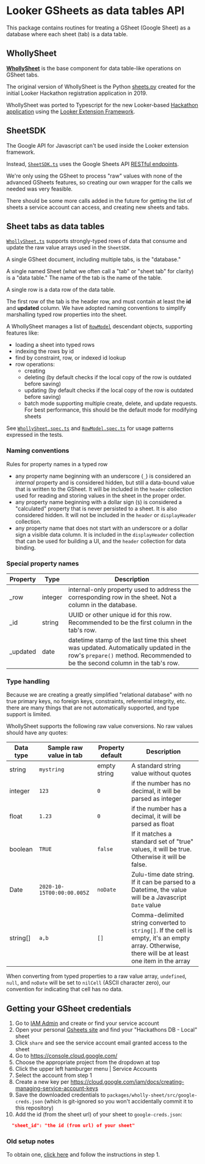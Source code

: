 # Looker GSheets as data tables API

This package contains routines for treating a GSheet (Google Sheet) as a database where each sheet (tab) is a data table.

## WhollySheet

[**WhollySheet**](src/WhollySheet.ts) is the base component for data table-like operations on GSheet tabs.

The original version of WhollySheet is the Python [sheets.py](/examples/python/hackathon_app/sheets.py) created for the initial Looker Hackathon registration application in 2019.

WhollySheet was ported to Typescript for the new Looker-based [Hackathon application](/packages/hackathon) using the [Looker Extension Framework](https://docs.looker.com/data-modeling/extension-framework/extension-framework-intro).

## SheetSDK

The Google API for Javascript can't be used inside the Looker extension framework.

Instead, [`SheetSDK.ts`](src/SheetSDK.ts) uses the Google Sheets API [RESTful endpoints](https://developers.google.com/sheets/api/reference/rest).

We're only using the GSheet to process "raw" values with none of the advanced GSheets features, so creating our own wrapper for the calls we needed was very feasible.

There should be some more calls added in the future for getting the list of sheets a service account can access, and creating new sheets and tabs.

## Sheet tabs as data tables

[`WhollySheet.ts`](src/WhollySheet.ts) supports strongly-typed rows of data that consume and update the raw value arrays used in the `SheetSDK`.

A single GSheet document, including multiple tabs, is the "database."

A single named Sheet (what we often call a "tab" or "sheet tab" for clarity) is a "data table." The name of the tab is the name of the table.

A single row is a data row of the data table.

The first row of the tab is the header row, and must contain at least the **id** and **updated** column. We have adopted naming conventions to simplify marshalling typed row properties into the sheet.

A WhollySheet manages a list of [`RowModel`](src/RowModel.ts) descendant objects, supporting features like:

- loading a sheet into typed rows
- indexing the rows by id
- find by constraint, row, or indexed id lookup
- row operations:
  - creating
  - deleting (by default checks if the local copy of the row is outdated before saving)
  - updating (by default checks if the local copy of the row is outdated before saving)
  - batch mode supporting multiple create, delete, and update requests. For best performance, this should be the default mode for modifying sheets

See [`WhollySheet.spec.ts`](src/WhollySheet.spec.ts) and [`RowModel.spec.ts`](src/RowModel.spec.ts) for usage patterns expressed in the tests.

### Naming conventions

Rules for property names in a typed row

- any property name beginning with an underscore (`_`) is considered an _internal_ property and is considered hidden, but still a data-bound value that is written to the GSheet. It will be included in the `header` collection used for reading and storing values in the sheet in the proper order.
- any property name beginning with a dollar sign (`$`) is considered a "calculated" property that is never persisted to a sheet. It is also considered hidden. It will not be included in the `header` or `displayHeader` collection.
- any property name that does not start with an underscore or a dollar sign a visible data column. It is included in the `displayHeader` collection that can be used for building a UI, and the `header` collection for data binding.

### Special property names

| Property  | Type    | Description                                                                                                                                                          |
| --------- | ------- | -------------------------------------------------------------------------------------------------------------------------------------------------------------------- |
| \_row     | integer | internal-only property used to address the corresponding row in the sheet. Not a column in the database.                                                             |
| \_id      | string  | UUID or other unique id for this row. Recommended to be the first column in the tab's row.                                                                           |
| \_updated | date    | datetime stamp of the last time this sheet was updated. Automatically updated in the row's `prepare()` method. Recommended to be the second column in the tab's row. |

### Type handling

Because we are creating a greatly simplified "relational database" with no true primary keys, no foreign keys, constraints, referential integrity, etc. there are many things that are not automatically supported, and type support is limited.

WhollySheet supports the following raw value conversions. No raw values should have any quotes:

| Data type | Sample raw value in tab    | Property default | Description                                                                                                                                        |
| --------- | -------------------------- | ---------------- | -------------------------------------------------------------------------------------------------------------------------------------------------- |
| string    | `mystring`                 | empty string     | A standard string value without quotes                                                                                                             |
| integer   | `123`                      | `0`              | if the number has no decimal, it will be parsed as integer                                                                                         |
| float     | `1.23`                     | `0`              | if the number has a decimal, it will be parsed as float                                                                                            |
| boolean   | `TRUE`                     | `false`          | If it matches a standard set of "true" values, it will be true. Otherwise it will be false.                                                        |
| Date      | `2020-10-15T00:00:00.005Z` | `noDate`         | Zulu-time date string. If it can be parsed to a Datetime, the value will be a Javascript `Date` value                                              |
| string[]  | `a,b`                      | `[]`             | Comma-delimited string converted to `string[]`. If the cell is empty, it's an empty array. Otherwise, there will be at least one item in the array |

When converting from typed properties to a raw value array, `undefined`, `null`, and `noDate` will be set to `nilCell` (ASCII character zero), our convention for indicating that cell has no data.

## Getting your GSheet credentials

1. Go to [IAM Admin](https://console.cloud.google.com/projectselector2/iam-admin/serviceaccounts?supportedpurview=project) and create or find your service account
1. Open your personal [Gsheets site](https://sheets.google.com) and find your "Hackathons DB - Local" sheet
1. Click `share` and see the service account email granted access to the sheet
1. Go to https://console.cloud.google.com/
1. Choose the appropriate project from the dropdown at top
1. Click the upper left hamburger menu | Service Accounts
1. Select the account from step 1
1. Create a new key per https://cloud.google.com/iam/docs/creating-managing-service-account-keys
1. Save the downloaded credentials to `packages/wholly-sheet/src/google-creds.json` (which is git-ignored so you won't accidentally commit it to this repository)
1. Add the id (from the sheet url) of your sheet to `google-creds.json`:

```json
  "sheet_id": "the id (from url) of your sheet"
```

### Old setup notes

To obtain one, [click here](https://developers.google.com/sheets/api/quickstart/js) and follow the instructions in step 1.
